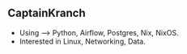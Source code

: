 ## CaptainKranch

* Using --> Python, Airflow, Postgres, Nix, NixOS.
* Interested in Linux, Networking, Data.
